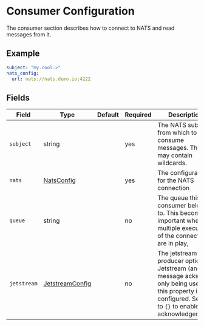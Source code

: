 # Consumer Configuration

The consumer section describes how to connect to NATS and read messages from it.

## Example

```yaml
subject: "my.cool.>"
nats_config:
  url: nats://nats.demo.io:4222
```

## Fields
| Field       | Type                                       | Default | Required | Description                                                                                                                                               |
|-------------|--------------------------------------------|---------|----------|-----------------------------------------------------------------------------------------------------------------------------------------------------------|
| `subject`   | string                                     |         | yes      | The NATS subject from which to consume messages. This may contain wildcards.                                                                              |
| `nats`      | [NatsConfig](./nats_config.md)             |         | yes      | The configuration for the NATS connection                                                                                                                 |
| `queue`     | string                                     |         | no       | The queue this consumer belongs to. This becomes important when multiple executions of the connector are in play,                                         |
| `jetstream` | [JetstreamConfig](./consumer_jetstream.md) |         | no       | The jetstream producer options. Jetstream (and message acks) is only being used if this property is configured. Set it to `{}` to enable acknowledgements |